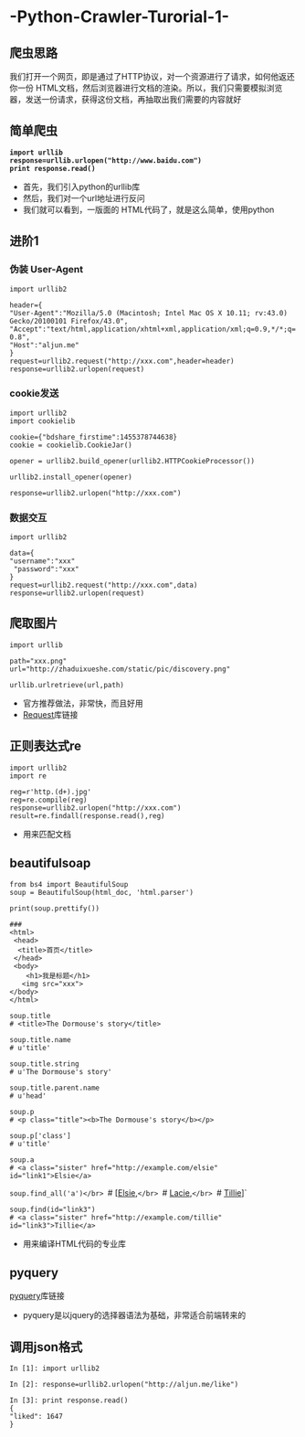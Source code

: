 # -Python-Crawler-Turorial-1-   
## 爬虫思路 
我们打开一个网页，即是通过了HTTP协议，对一个资源进行了请求，如何他返还你一份 HTML文档，然后浏览器进行文档的渲染。所以，我们只需要模拟浏览器，发送一份请求，获得这份文档，再抽取出我们需要的内容就好</br>

## 简单爬虫
**`import urllib`   
`response=urllib.urlopen("http://www.baidu.com")`   
`print response.read()`**   
* 首先，我们引入python的urllib库  
* 然后，我们对一个url地址进行反问</br>
* 我们就可以看到，一版面的 HTML代码了，就是这么简单，使用python
## 进阶1

### 伪装 User-Agent
`import urllib2`

`header={`</br>
    `"User-Agent":"Mozilla/5.0 (Macintosh; Intel Mac OS X 10.11; rv:43.0) Gecko/20100101 Firefox/43.0",`</br>
    `"Accept":"text/html,application/xhtml+xml,application/xml;q=0.9,*/*;q=0.8",`</br>
    `"Host":"aljun.me"`</br>
`}`</br>
`request=urllib2.request("http://xxx.com",header=header)`</br>
`response=urllib2.urlopen(request)`</br>

### cookie发送
`import urllib2`</br>
`import cookielib`</br>

`cookie={"bdshare_firstime":1455378744638}`</br>
`cookie = cookielib.CookieJar()`</br>

`opener = urllib2.build_opener(urllib2.HTTPCookieProcessor())`</br>

`urllib2.install_opener(opener)`</br>

`response=urllib2.urlopen("http://xxx.com")`</br>

### 数据交互
`import urllib2`

`data={`</br>
    `"username":"xxx"`</br>
   ` "password":"xxx"`</br>
`}`</br>
`request=urllib2.request("http://xxx.com",data)`</br>
`response=urllib2.urlopen(request)`</br>

## 爬取图片
`import urllib`

`path="xxx.png"`</br>
`url="http://zhaduixueshe.com/static/pic/discovery.png"`

`urllib.urlretrieve(url,path)`</br>
* 官方推荐做法，非常快，而且好用  
* [Request](http://www.python-requests.org/en/master/user/quickstart/)库链接  

## 正则表达式re
`import urllib2`</br>
`import re`

`reg=r'http.(d+).jpg'`</br>
`reg=re.compile(reg)`</br>
`response=urllib2.urlopen("http://xxx.com")`</br>
`result=re.findall(response.read(),reg)`</br>
* 用来匹配文档  
## beautifulsoap 
`from bs4 import BeautifulSoup`</br>
`soup = BeautifulSoup(html_doc, 'html.parser')`

`print(soup.prettify())`

`###`</br>
`<html>`</br>
   ` <head>`</br>
      `  <title>首页</title>`</br>
   ` </head>`</br>
   ` <body>`</br>
    `    <h1>我是标题</h1>`</br>
     `   <img src="xxx">`</br>
    `</body>`</br>
`</html>`

`soup.title`</br>
`# <title>The Dormouse's story</title>`</br>

`soup.title.name`</br>
`# u'title'`

`soup.title.string`</br>
`# u'The Dormouse's story'`

`soup.title.parent.name`</br>
`# u'head'`

`soup.p`</br>
`# <p class="title"><b>The Dormouse's story</b></p>`

`soup.p['class']`</br>
`# u'title'`

`soup.a`</br>
`# <a class="sister" href="http://example.com/elsie" id="link1">Elsie</a>`

`soup.find_all('a')</br>
`# [<a class="sister" href="http://example.com/elsie" id="link1">Elsie</a>,`</br>
`#  <a class="sister" href="http://example.com/lacie" id="link2">Lacie</a>,`</br>
`#  <a class="sister" href="http://example.com/tillie" id="link3">Tillie</a>]`

`soup.find(id="link3")`</br>
`# <a class="sister" href="http://example.com/tillie" id="link3">Tillie</a>`

* 用来编译HTML代码的专业库

## pyquery
[pyquery](http://aljun.me/post/17)库链接 
* pyquery是以jquery的选择器语法为基础，非常适合前端转来的

## 调用json格式
`In [1]: import urllib2`

`In [2]: response=urllib2.urlopen("http://aljun.me/like")`

`In [3]: print response.read()`</br>
`{`</br>
  `"liked": 1647`</br>
`}`</br>
